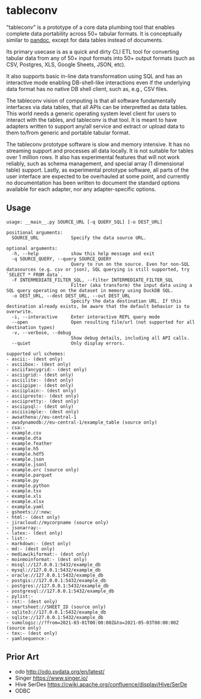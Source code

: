# tableconv

"tableconv" is a prototype of a core data plumbing tool that enables complete data portability across 50+ tabular formats. It is conceptually similar to [pandoc](https://pandoc.org/), except for data tables instead of documents.

Its primary usecase is as a quick and dirty CLI ETL tool for converting tabular data from any of 50+ input formats into 50+ output formats (such as CSV, Postgres, XLS, Google Sheets, JSON, etc).

It also supports basic in-line data transformation using SQL and has an interactive mode enabling DB-shell-like interactions even if the underlying data format has no native DB shell client, such as, e.g., CSV files.

The tableconv vision of computing is that all software fundamentally interfaces via data tables, that all APIs can be interpretted as data tables. This world needs a generic operating system level client for users to interact with the tables, and tableconv is that tool. It is meant to have adapters written to support any/all service and extract or upload data to them to/from generic and portable tabular format.

The tableconv prototype software is slow and memory intensive. It has no streaming support and processes all data locally. It is not suitable for tables over 1 million rows. It also has experimental features that will not work reliably, such as schema management, and special array (1 dimensional table) support. Lastly, as experimental prototype software, all parts of the user interface are expected to be overhauled at some point, and currently no documentation has been written to document the standard options available for each adapter, nor any adapter-specific options.

## Usage

```
usage: __main__.py SOURCE_URL [-q QUERY_SQL] [-o DEST_URL]

positional arguments:
  SOURCE_URL            Specify the data source URL.

optional arguments:
  -h, --help            show this help message and exit
  -q SOURCE_QUERY, --query SOURCE_QUERY
                        Query to run on the source. Even for non-SQL datasources (e.g. csv or json), SQL querying is still supported, try `SELECT * FROM data`.
  -F INTERMEDIATE_FILTER_SQL, --filter INTERMEDIATE_FILTER_SQL
                        Filter (aka transform) the input data using a SQL query operating on the dataset in memory using DuckDB SQL.
  -o DEST_URL, --dest DEST_URL, --out DEST_URL
                        Specify the data destination URL. If this destination already exists, be aware that the default behavior is to overwrite.
  -i, --interactive     Enter interactive REPL query mode
  --open                Open resulting file/url (not supported for all destination types)
  -v, --verbose, --debug
                        Show debug details, including all API calls.
  --quiet               Only display errors.

supported url schemes:
- ascii:- (dest only)
- asciibox:- (dest only)
- asciifancygrid:- (dest only)
- asciigrid:- (dest only)
- asciilite:- (dest only)
- asciipipe:- (dest only)
- asciiplain:- (dest only)
- asciipresto:- (dest only)
- asciipretty:- (dest only)
- asciipsql:- (dest only)
- asciisimple:- (dest only)
- awsathena://eu-central-1 
- awsdynamodb://eu-central-1/example_table (source only)
- csa:- 
- example.csv 
- example.dta 
- example.feather 
- example.h5 
- example.hdf5 
- example.json 
- example.jsonl 
- example.orc (source only)
- example.parquet 
- example.py 
- example.python 
- example.tsv 
- example.xls 
- example.xlsx 
- example.yaml 
- gsheets://:new: 
- html:- (dest only)
- jiracloud://mycorpname (source only)
- jsonarray:- 
- latex:- (dest only)
- list:- 
- markdown:- (dest only)
- md:- (dest only)
- mediawikiformat:- (dest only)
- moinmoinformat:- (dest only)
- mssql://127.0.0.1:5432/example_db 
- mysql://127.0.0.1:5432/example_db 
- oracle://127.0.0.1:5432/example_db 
- postgis://127.0.0.1:5432/example_db 
- postgres://127.0.0.1:5432/example_db 
- postgresql://127.0.0.1:5432/example_db 
- pylist:- 
- rst:- (dest only)
- smartsheet://SHEET_ID (source only)
- sqlite3://127.0.0.1:5432/example_db 
- sqlite://127.0.0.1:5432/example_db 
- sumologic://?from=2021-03-01T00:00:00Z&to=2021-05-03T00:00:00Z (source only)
- tex:- (dest only)
- yamlsequence:-
```

## Prior Art

- odo http://odo.pydata.org/en/latest/
- Singer https://www.singer.io/
- Hive SerDes https://cwiki.apache.org/confluence/display/Hive/SerDe
- ODBC
